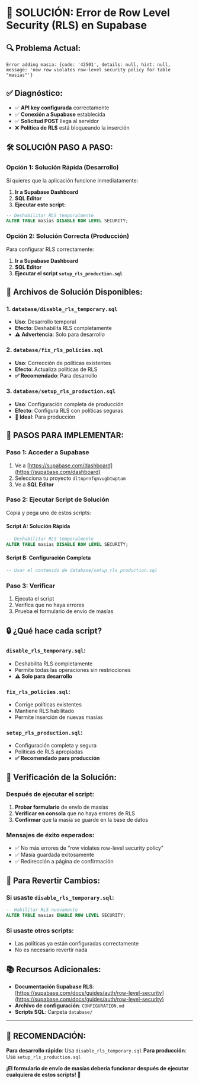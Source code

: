 # 🚨 SOLUCIÓN: Error de Row Level Security (RLS) en Supabase

## 🔍 **Problema Actual:**
```
Error adding masia: {code: '42501', details: null, hint: null, message: 'new row violates row-level security policy for table "masias"'}
```

## ✅ **Diagnóstico:**
- ✅ **API key configurada** correctamente
- ✅ **Conexión a Supabase** establecida  
- ✅ **Solicitud POST** llega al servidor
- ❌ **Política de RLS** está bloqueando la inserción

## 🛠️ **SOLUCIÓN PASO A PASO:**

### **Opción 1: Solución Rápida (Desarrollo)**
Si quieres que la aplicación funcione inmediatamente:

1. **Ir a Supabase Dashboard**
2. **SQL Editor**
3. **Ejecutar este script:**
```sql
-- Deshabilitar RLS temporalmente
ALTER TABLE masias DISABLE ROW LEVEL SECURITY;
```

### **Opción 2: Solución Correcta (Producción)**
Para configurar RLS correctamente:

1. **Ir a Supabase Dashboard**
2. **SQL Editor**
3. **Ejecutar el script `setup_rls_production.sql`**

## 📁 **Archivos de Solución Disponibles:**

### **1. `database/disable_rls_temporary.sql`**
- **Uso**: Desarrollo temporal
- **Efecto**: Deshabilita RLS completamente
- **⚠️ Advertencia**: Solo para desarrollo

### **2. `database/fix_rls_policies.sql`**
- **Uso**: Corrección de políticas existentes
- **Efecto**: Actualiza políticas de RLS
- **✅ Recomendado**: Para desarrollo

### **3. `database/setup_rls_production.sql`**
- **Uso**: Configuración completa de producción
- **Efecto**: Configura RLS con políticas seguras
- **🎯 Ideal**: Para producción

## 🚀 **PASOS PARA IMPLEMENTAR:**

### **Paso 1: Acceder a Supabase**
1. Ve a [https://supabase.com/dashboard](https://supabase.com/dashboard)
2. Selecciona tu proyecto `dltnprnfqnvugbtwptam`
3. Ve a **SQL Editor**

### **Paso 2: Ejecutar Script de Solución**
Copia y pega uno de estos scripts:

#### **Script A: Solución Rápida**
```sql
-- Deshabilitar RLS temporalmente
ALTER TABLE masias DISABLE ROW LEVEL SECURITY;
```

#### **Script B: Configuración Completa**
```sql
-- Usar el contenido de database/setup_rls_production.sql
```

### **Paso 3: Verificar**
1. Ejecuta el script
2. Verifica que no haya errores
3. Prueba el formulario de envío de masías

## 🔒 **¿Qué hace cada script?**

### **`disable_rls_temporary.sql`:**
- Deshabilita RLS completamente
- Permite todas las operaciones sin restricciones
- **⚠️ Solo para desarrollo**

### **`fix_rls_policies.sql`:**
- Corrige políticas existentes
- Mantiene RLS habilitado
- Permite inserción de nuevas masías

### **`setup_rls_production.sql`:**
- Configuración completa y segura
- Políticas de RLS apropiadas
- **✅ Recomendado para producción**

## 🧪 **Verificación de la Solución:**

### **Después de ejecutar el script:**
1. **Probar formulario** de envío de masías
2. **Verificar en consola** que no haya errores de RLS
3. **Confirmar** que la masía se guarde en la base de datos

### **Mensajes de éxito esperados:**
- ✅ No más errores de "row violates row-level security policy"
- ✅ Masía guardada exitosamente
- ✅ Redirección a página de confirmación

## 🔄 **Para Revertir Cambios:**

### **Si usaste `disable_rls_temporary.sql`:**
```sql
-- Habilitar RLS nuevamente
ALTER TABLE masias ENABLE ROW LEVEL SECURITY;
```

### **Si usaste otros scripts:**
- Las políticas ya están configuradas correctamente
- No es necesario revertir nada

## 📚 **Recursos Adicionales:**

- **Documentación Supabase RLS**: [https://supabase.com/docs/guides/auth/row-level-security](https://supabase.com/docs/guides/auth/row-level-security)
- **Archivo de configuración**: `CONFIGURATION.md`
- **Scripts SQL**: Carpeta `database/`

---

## 🎯 **RECOMENDACIÓN:**

**Para desarrollo rápido**: Usa `disable_rls_temporary.sql`
**Para producción**: Usa `setup_rls_production.sql`

**¡El formulario de envío de masías debería funcionar después de ejecutar cualquiera de estos scripts! 🎉**

